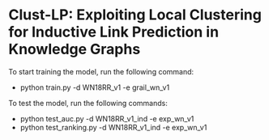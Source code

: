 # Clust-LP: Exploiting Local Clustering for Inductive Link Prediction in Knowledge Graphs

To start training the model, run the following command:
- python train.py -d WN18RR_v1 -e grail_wn_v1

To test the model, run the following commands:
- python test_auc.py -d WN18RR_v1_ind -e exp_wn_v1
- python test_ranking.py -d WN18RR_v1_ind -e exp_wn_v1
